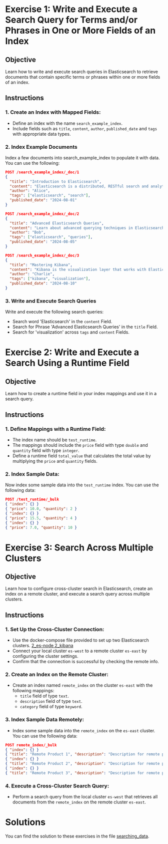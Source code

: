 # Exercise 1: Write and Execute a Search Query for Terms and/or Phrases in One or More Fields of an Index

## Objective

Learn how to write and execute search queries in Elasticsearch to retrieve documents that contain specific terms or phrases within one or more fields of an index.

## Instructions

### 1. Create an Index with Mapped Fields:

- Define an index with the name `search_example_index`.
- Include fields such as `title`, `content`, `author`, `published_date` and `tags` with appropriate data types.

### 2. Index Example Documents

Index a few documents into search_example_index to populate it with data. You can use the following:

```json
POST /search_example_index/_doc/1
{
  "title": "Introduction to Elasticsearch",
  "content": "Elasticsearch is a distributed, RESTful search and analytics engine.",
  "author": "Alice",
  "tags": ["elasticsearch", "search"],
  "published_date": "2024-08-01"
}

POST /search_example_index/_doc/2
{
  "title": "Advanced Elasticsearch Queries",
  "content": "Learn about advanced querying techniques in Elasticsearch.",
  "author": "Bob",
  "tags": ["elasticsearch", "queries"],
  "published_date": "2024-08-05"
}

POST /search_example_index/_doc/3
{
  "title": "Mastering Kibana",
  "content": "Kibana is the visualization layer that works with Elasticsearch.",
  "author": "Charlie",
  "tags": ["kibana", "visualization"],
  "published_date": "2024-08-10"
}
```

### 3. Write and Execute Search Queries

Write and execute the following search queries:

- Search word 'Elasticsearch' in the `content` Field.
- Search for Phrase 'Advanced Elasticsearch Queries' in the `title` Field.
- Search for 'visualization' across `tags` and `content` Fields.

# Exercise 2: Write and Execute a Search Using a Runtime Field

## Objective

Learn how to create a runtime field in your index mappings and use it in a search query.

## Instructions

### 1. Define Mappings with a Runtime Field:

- The index name should be `test_runtime`.
- The mappings should include the `price` field with type `double` and `quantity` field with type `integer`.
- Define a runtime field `total_value` that calculates the total value by multiplying the `price` and `quantity` fields.

### 2. Index Sample Data:

Now index some sample data into the `test_runtime` index. You can use the following data:

```json
POST /test_runtime/_bulk
{ "index": {} }
{ "price": 10.0, "quantity": 2 }
{ "index": {} }
{ "price": 15.5, "quantity": 4 }
{ "index": {} }
{ "price": 7.0, "quantity": 10 }
```

# Exercise 3: Search Across Multiple Clusters

## Objective

Learn how to configure cross-cluster search in Elasticsearch, create an index on a remote cluster, and execute a search query across multiple clusters.

## Instructions

### 1. Set Up the Cross-Cluster Connection:

- Use the docker-compose file provided to set up two Elasticsearch clusters. [2_es-node 2_kibana](../docker-environments/2es-2kb.yml)
- Connect your local cluster `es-west` to a remote cluster `es-east` by configuring the cluster settings.
- Confirm that the connection is successful by checking the remote info.

### 2. Create an Index on the Remote Cluster:

- Create an index named `remote_index` on the cluster `es-east` with the following mappings:
  - `title` field of type `text`.
  - `description` field of type `text`.
  - `category` field of type `keyword`.

### 3. Index Sample Data Remotely:

- Index some sample data into the `remote_index` on the `es-east` cluster. You can use the following data:

```json
POST remote_index/_bulk
{ "index": {} }
{ "title": "Remote Product 1", "description": "Description for remote product 1", "category": "electronics" }
{ "index": {} }
{ "title": "Remote Product 2", "description": "Description for remote product 2", "category": "clothing" }
{ "index": {} }
{ "title": "Remote Product 3", "description": "Description for remote product 3", "category": "books" }
```

### 4. Execute a Cross-Cluster Search Query:

- Perform a search query from the local cluster `es-west` that retrieves all documents from the `remote_index` on the remote cluster `es-east`.

# Solutions

You can find the solution to these exercises in the file [searching_data](./solutions/searching_data.es).
